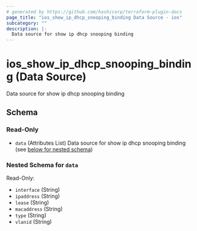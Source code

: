 ```yaml
---
# generated by https://github.com/hashicorp/terraform-plugin-docs
page_title: "ios_show_ip_dhcp_snooping_binding Data Source - ios"
subcategory: ""
description: |-
  Data source for show ip dhcp snooping binding
---
```


# ios_show_ip_dhcp_snooping_binding (Data Source)

Data source for show ip dhcp snooping binding



<!-- schema generated by tfplugindocs -->
## Schema

### Read-Only

- `data` (Attributes List) Data source for show ip dhcp snooping binding (see [below for nested schema](#nestedatt--data))

<a id="nestedatt--data"></a>
### Nested Schema for `data`

Read-Only:

- `interface` (String)
- `ipaddress` (String)
- `lease` (String)
- `macaddress` (String)
- `type` (String)
- `vlanid` (String)
